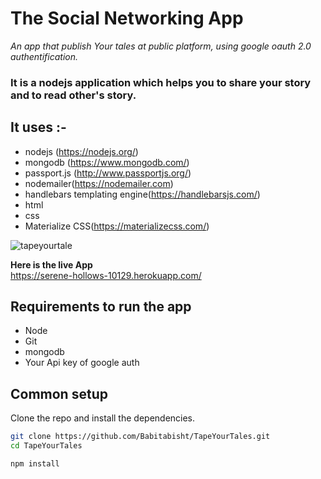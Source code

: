 <h1>The Social Networking App </h1>
<p> 
<i>
An app that publish Your tales at public platform, using google oauth 2.0 authentification.
</i>
</p>

### It is a nodejs application which helps you to share your story and to read other's story.

## It uses :-
* nodejs (https://nodejs.org/)
* mongodb (https://www.mongodb.com/)
* passport.js (http://www.passportjs.org/)
* nodemailer(https://nodemailer.com)
* handlebars templating engine(https://handlebarsjs.com/)
* html 
* css 
* Materialize CSS(https://materializecss.com/)

![tapeyourtale](https://user-images.githubusercontent.com/44833963/67136544-3fe2bc80-f245-11e9-955d-f232ee7e058a.png)

<strong>
Here is the live App
</strong> <br/>
<a href="https://serene-hollows-10129.herokuapp.com/">https://serene-hollows-10129.herokuapp.com/</a>

## Requirements to run the app

* Node 
* Git
* mongodb
* Your Api key of google auth

## Common setup

Clone the repo and install the dependencies.

```bash
git clone https://github.com/Babitabisht/TapeYourTales.git
cd TapeYourTales
```

```bash
npm install
```



